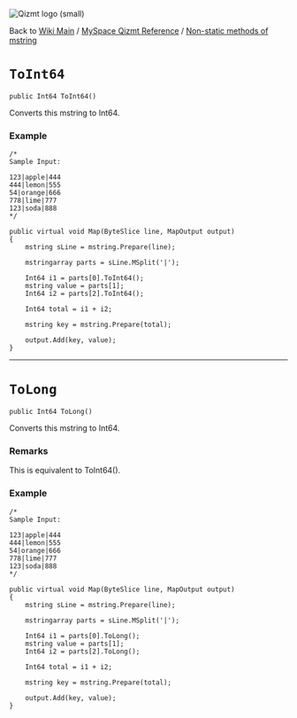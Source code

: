 <a href='Hidden comment: Image:'></a><img src='http://qizmt.googlecode.com/svn/wiki/images/Qizmt_logo_small.png' alt='Qizmt logo (small)' />

Back to <a href='Hidden comment: Link:'></a>[Wiki Main](Main.md) / [MySpace Qizmt Reference](MySpaceQizmtReference.md) / [Non-static methods of mstring](MySpaceQizmtReferenceMStringMethods.md)



# `ToInt64` #
`public Int64 ToInt64()`

Converts this mstring to Int64.

### Example ###
```
/*
Sample Input:

123|apple|444
444|lemon|555
54|orange|666
778|lime|777
123|soda|888
*/

public virtual void Map(ByteSlice line, MapOutput output)
{
    mstring sLine = mstring.Prepare(line);

    mstringarray parts = sLine.MSplit('|');

    Int64 i1 = parts[0].ToInt64();
    mstring value = parts[1];
    Int64 i2 = parts[2].ToInt64();

    Int64 total = i1 + i2;

    mstring key = mstring.Prepare(total);

    output.Add(key, value);
} 
```

---




# `ToLong` #
`public Int64 ToLong()`

Converts this mstring to Int64.
### Remarks ###
This is equivalent to ToInt64().

### Example ###
```
/*
Sample Input:

123|apple|444
444|lemon|555
54|orange|666
778|lime|777
123|soda|888
*/

public virtual void Map(ByteSlice line, MapOutput output)
{
    mstring sLine = mstring.Prepare(line);

    mstringarray parts = sLine.MSplit('|');

    Int64 i1 = parts[0].ToLong();
    mstring value = parts[1];
    Int64 i2 = parts[2].ToLong();

    Int64 total = i1 + i2;

    mstring key = mstring.Prepare(total);

    output.Add(key, value);
} 
```